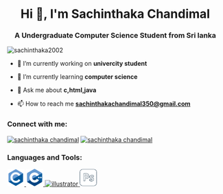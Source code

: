 <h1 align="center">Hi 👋, I'm Sachinthaka Chandimal</h1>
<h3 align="center">A Undergraduate Computer Science Student from Sri lanka</h3>

<p align="left"> <img src="https://komarev.com/ghpvc/?username=sachinthaka2002&label=Profile%20views&color=0e75b6&style=flat" alt="sachinthaka2002" /> </p>

- 🔭 I’m currently working on **univercity student**

- 🌱 I’m currently learning **computer science**

- 💬 Ask me about **c,html,java**

- 📫 How to reach me **sachinthakachandimal350@gmail.com**

<h3 align="left">Connect with me:</h3>
<p align="left">
<a href="https://linkedin.com/in/sachinthaka chandimal" target="blank"><img align="center" src="https://raw.githubusercontent.com/rahuldkjain/github-profile-readme-generator/master/src/images/icons/Social/linked-in-alt.svg" alt="sachinthaka chandimal" height="30" width="40" /></a>
<a href="https://fb.com/sachinthaka chandimal" target="blank"><img align="center" src="https://raw.githubusercontent.com/rahuldkjain/github-profile-readme-generator/master/src/images/icons/Social/facebook.svg" alt="sachinthaka chandimal" height="30" width="40" /></a>
</p>

<h3 align="left">Languages and Tools:</h3>
<p align="left"> <a href="https://www.cprogramming.com/" target="_blank" rel="noreferrer"> <img src="https://raw.githubusercontent.com/devicons/devicon/master/icons/c/c-original.svg" alt="c" width="40" height="40"/> </a> <a href="https://www.w3schools.com/cpp/" target="_blank" rel="noreferrer"> <img src="https://raw.githubusercontent.com/devicons/devicon/master/icons/cplusplus/cplusplus-original.svg" alt="cplusplus" width="40" height="40"/> </a> <a href="https://www.adobe.com/in/products/illustrator.html" target="_blank" rel="noreferrer"> <img src="https://www.vectorlogo.zone/logos/adobe_illustrator/adobe_illustrator-icon.svg" alt="illustrator" width="40" height="40"/> </a> <a href="https://www.photoshop.com/en" target="_blank" rel="noreferrer"> <img src="https://raw.githubusercontent.com/devicons/devicon/master/icons/photoshop/photoshop-line.svg" alt="photoshop" width="40" height="40"/> </a> </p>
